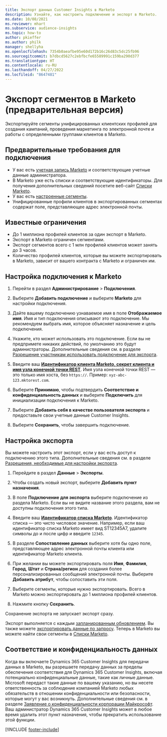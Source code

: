 ```yaml
---
title: Экспорт данных Customer Insights в Marketo
description: Узнайте, как настроить подключение и экспорт в Marketo.
ms.date: 10/08/2021
ms.reviewer: mhart
ms.subservice: audience-insights
ms.topic: how-to
author: pkieffer
ms.author: philk
manager: shellyha
ms.openlocfilehash: 7354b0aeafbe95e60d172b16c26d83c5dc25fb96
ms.sourcegitcommit: b7dbcd5627c2ebfbcfe65589991c159ba290d377
ms.translationtype: HT
ms.contentlocale: ru-RU
ms.lasthandoff: 04/27/2022
ms.locfileid: "8647481"
---
```

# <a name="export-segments-to-marketo-preview"></a>Экспорт сегментов в Marketo (предварительная версия)

Экспортируйте сегменты унифицированных клиентских профилей для создания кампаний, проведения маркетинга по электронной почте и работы с определенными группами клиентов в Marketo.

## <a name="prerequisites-for-connection"></a>Предварительные требования для подключения

-   У вас есть [учетная запись Marketo](https://login.marketo.com/) и соответствующие учетные данные администратора.
-   В Marketo уже есть списки и соответствующие идентификаторы. Для получения дополнительных сведений посетите веб-сайт [Списки Marketo](https://docs.marketo.com/display/public/DOCS/Understanding+Static+Lists).
-   У вас есть [настроенные сегменты](segments.md).
-   Унифицированные профили клиентов в экспортированных сегментах содержат поле, представляющее адрес электронной почты.

## <a name="known-limitations"></a>Известные ограничения

- До 1 миллиона профилей клиентов за один экспорт в Marketo.
- Экспорт в Marketo ограничен сегментами.
- Экспорт сегментов всего с 1 млн профилей клиентов может занять до 3 часов. 
- Количество профилей клиентов, которые вы можете экспортировать в Marketo, зависит от вашего контракта с Marketo и ограничен им.

## <a name="set-up-connection-to-marketo"></a>Настройка подключения к Marketo

1. Перейти в раздел **Администрирование** > **Подключения**.

1. Выберите **Добавить подключение** и выберите **Marketo** для настройки подключения.

1. Дайте вашему подключению узнаваемое имя в поле **Отображаемое имя**. Имя и тип подключения описывают это подключение. Мы рекомендуем выбрать имя, которое объясняет назначение и цель подключения.

1. Укажите, кто может использовать это подключение. Если вы не предпримете никаких действий, по умолчанию это будут администраторы. Дополнительные сведения см. в разделе [Разрешение участникам использовать подключение для экспорта](connections.md#allow-contributors-to-use-a-connection-for-exports).

1. Введите ваш **[Идентификатор клиента Marketo, секрет клиента и имя узла конечной точки REST](https://developers.marketo.com/rest-api/authentication/)**. Имя узла конечной точки REST — это только имя хоста, без `https://`. Пример: `xyz-abc-123.mktorest.com`. 

1. Выберите **Принимаю**, чтобы подтвердить **Соответствие и конфиденциальность данных** и выберите **Подключить** для инициализации подключения к Marketo.

1. Выберите **Добавить себя в качестве пользователя экспорта** и предоставьте свои учетные данные Customer Insights.

1. Выберите **Сохранить**, чтобы завершить подключение.

## <a name="configure-an-export"></a>Настройка экспорта

Вы можете настроить этот экспорт, если у вас есть доступ к подключению этого типа. Дополнительные сведения см. в разделе [Разрешения, необходимые для настройки экспорта](export-destinations.md#set-up-a-new-export).

1. Перейдите в раздел **Данные** > **Экспорты**.

1. Чтобы создать новый экспорт, выберите **Добавить пункт назначения**.

1. В поле **Подключение для экспорта** выберите подключение из раздела Marketo. Если вы не видите название этого раздела, вам не доступны подключения этого типа.

1. Введите ваш **[Идентификатор списка Marketo](https://docs.marketo.com/display/public/DOCS/Understanding+Static+Lists)**. Идентификатор списка — это чисто числовое значение. Например, если ваш идентификатор списка Marketo имеет вид ST12345A7, удалите символы до и после цифр и введите `12345`. 

1. В разделе **Сопоставление данных** выберите хотя бы одно поле, представляющее адрес электронной почты клиента или идентификатор Marketo клиента. 

1. При желании вы можете экспортировать поля **Имя**, **Фамилия**, **Город**, **Штат** и **Страна/регион** для создания более персонализированных сообщений электронной почты. Выберите **Добавить атрибут**, чтобы сопоставить эти поля.

1. Выберите сегменты, которые нужно экспортировать. Всего в Marketo можно экспортировать до 1 миллиона профилей клиентов.

1. Нажмите кнопку **Сохранить**.

Сохранение экспорта не запускает экспорт сразу.

Экспорт выполняется с каждым [запланированным обновлением](system.md#schedule-tab). Вы также можете [экспортировать данные по запросу](export-destinations.md#run-exports-on-demand). Теперь в Marketo вы можете найти свои сегменты в [Списки Marketo](https://docs.marketo.com/display/public/DOCS/Understanding+Static+Lists).


## <a name="data-privacy-and-compliance"></a>Соответствие и конфиденциальность данных

Когда вы включаете Dynamics 365 Customer Insights для передачи данных в Marketo, вы разрешаете передачу данных за пределы обеспечения соответствия для Dynamics 365 Customer Insights, включая потенциально конфиденциальные данные, такие как личные данные. Microsoft передаст такие данные по вашему указанию, но вы несете ответственность за соблюдение компанией Marketo любых обязательств в отношении конфиденциальности или безопасности, которые могут у вас возникнуть. Дополнительные сведения см. в разделе [Заявление о конфиденциальности корпорации Майкрософт](https://go.microsoft.com/fwlink/?linkid=396732).
Ваш администратор Dynamics 365 Customer Insights может в любое время удалить этот пункт назначения, чтобы прекратить использование этой функции.


[!INCLUDE [footer-include](includes/footer-banner.md)]
